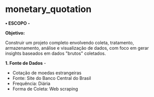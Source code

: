 # monetary\_quotation



**• ESCOPO -** 



**Objetivo:**

Construir um projeto completo envolvendo coleta, tratamento, armazenamento, análise e visualização de dados, com foco em gerar insights baseados em dados "brutos" coletados.



**1. Fonte de Dados** -

* Cotação de moedas estrangeiras
* Fonte: Site do Banco Central do Brasil 
* Frequência: Diária
* Forma de Coleta: Web scraping 
